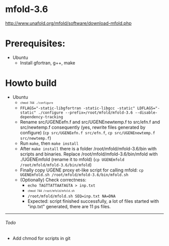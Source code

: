 # mfold-3.6
http://www.unafold.org/mfold/software/download-mfold.php

# Prerequisites:
 * Ubuntu
   * Install gfortran, g++, make

# Howto build
 * Ubuntu
   * <sub><sup>`chmod 744 ./configure`</sup></sub>
   * `FFLAGS="-static-libgfortran -static-libgcc -static" LDFLAGS="-static" ./configure --prefix=/root/mfold/mfold-3.6 --disable-dependency-tracking`
   * Rename src/UGENEefn.f and src/UGENEnewtemp.f to src/efn.f and src/newtemp.f consequently (yes, rewrite files generated by configure) (`cp src/UGENEefn.f src/efn.f`, `cp src/UGENEnewtemp.f src/newtemp.f`)
   * Run `make`, then `make install`
   * After `make install` there is a folder /root/mfold/mfold-3.6/bin with scripts and binaries. Replace /root/mfold/mfold-3.6/bin/mfold with ./UGENEmfold (rename it to mfold) (`cp UGENEmfold /root/mfold/mfold-3.6/bin/mfold`)
   * Finally copy UGENE proxy et-like script for calling mfold: `cp UGENEmfold.sh /root/mfold/mfold-3.6/bin/mfold.sh`
   * (Optionally) Check correctness:
     * `echo TAGTTATTAATAGTA > inp.txt`
     * <sub><sup>`chmod 744 /root/mfold/mfold.sh`</sup></sub>
     * `/root/mfold/mfold.sh SEQ=inp.txt NA=DNA`
     * Expected: script finished successfully, a lot of files started with "inp.txt" generated, there are 11 ps files.

---
###### Todo
 * Add chmod for scripts in git
